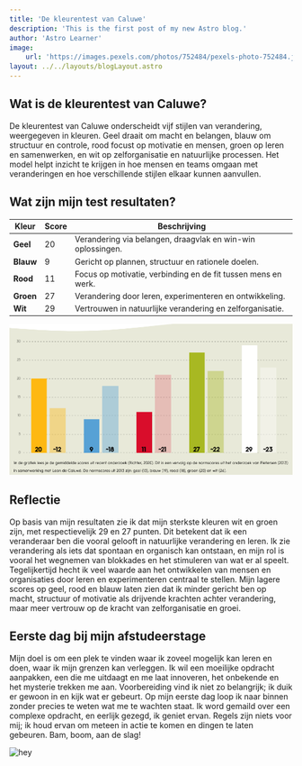 ```yaml
---
title: 'De kleurentest van Caluwe'
description: 'This is the first post of my new Astro blog.'
author: 'Astro Learner'
image:
    url: 'https://images.pexels.com/photos/752484/pexels-photo-752484.jpeg?auto=compress&cs=tinysrgb&w=1260&h=750&dpr=1'
layout: ../../layouts/blogLayout.astro
---
```


## Wat is de kleurentest van Caluwe?

De kleurentest van Caluwe onderscheidt vijf stijlen van verandering, weergegeven in kleuren. Geel draait om macht en belangen, blauw om structuur en controle, rood focust op motivatie en mensen, groen op leren en samenwerken, en wit op zelforganisatie en natuurlijke processen. Het model helpt inzicht te krijgen in hoe mensen en teams omgaan met veranderingen en hoe verschillende stijlen elkaar kunnen aanvullen.
  
## Wat zijn mijn test resultaten?

| **Kleur**        | **Score** | **Beschrijving**                                                |
|-------------------|-----------|----------------------------------------------------------------|
| **Geel**         | 20        | Verandering via belangen, draagvlak en win-win oplossingen.   |
| **Blauw**        | 9         | Gericht op plannen, structuur en rationele doelen.            |
| **Rood**         | 11        | Focus op motivatie, verbinding en de fit tussen mens en werk. |
| **Groen**        | 27        | Verandering door leren, experimenteren en ontwikkeling.       |
| **Wit**          | 29        | Vertrouwen in natuurlijke verandering en zelforganisatie.     |

![alt text](image.png)

## Reflectie

Op basis van mijn resultaten zie ik dat mijn sterkste kleuren wit en groen zijn, met respectievelijk 29 en 27 punten. Dit betekent dat ik een veranderaar ben die vooral gelooft in natuurlijke verandering en leren. Ik zie verandering als iets dat spontaan en organisch kan ontstaan, en mijn rol is vooral het wegnemen van blokkades en het stimuleren van wat er al speelt. Tegelijkertijd hecht ik veel waarde aan het ontwikkelen van mensen en organisaties door leren en experimenteren centraal te stellen. Mijn lagere scores op geel, rood en blauw laten zien dat ik minder gericht ben op macht, structuur of motivatie als drijvende krachten achter verandering, maar meer vertrouw op de kracht van zelforganisatie en groei.

## Eerste dag bij mijn afstudeerstage

Mijn doel is om een plek te vinden waar ik zoveel mogelijk kan leren en doen, waar ik mijn grenzen kan verleggen. Ik wil een moeilijke opdracht aanpakken, een die me uitdaagt en me laat innoveren, het onbekende en het mysterie trekken me aan. Voorbereiding vind ik niet zo belangrijk; ik duik er gewoon in en kijk wat er gebeurt. Op mijn eerste dag loop ik naar binnen zonder precies te weten wat me te wachten staat. Ik word gemaild over een complexe opdracht, en eerlijk gezegd, ik geniet ervan. Regels zijn niets voor mij; ik houd ervan om meteen in actie te komen en dingen te laten gebeuren. Bam, boom, aan de slag!

![hey](https://images.pexels.com/photos/752484/pexels-photo-752484.jpeg?auto=compress&cs=tinysrgb&w=1260&h=750&dpr=1)

